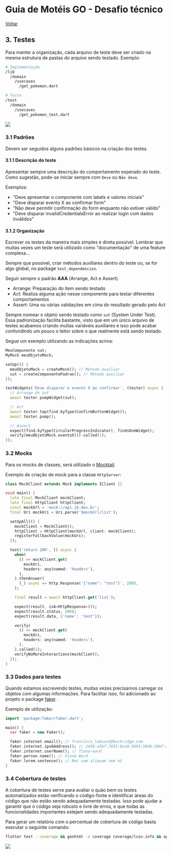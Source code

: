 # Guia de Motéis GO - Desafio técnico

[Voltar](/README.md)

## **3. Testes**

Para manter a organização, cada arquivo de teste deve ser criado na mesma estrutura de pastas do arquivo sendo testado. Exemplo:

```bash
# Implementação
/lib
  /domain
    /usecases
      /get_pokemon.dart

# Teste
/test
  /domain
    /usecases
      /get_pokemon_test.dart
```

![](../images/test01.png)

### 3.1 Padrões

Devem ser seguidos alguns padrões básicos na criação dos testes.

#### 3.1.1 Descrição do teste

Apresentar sempre uma descrição do comportamento esperado do teste.
Como sugestão, pode-se iniciar sempre com `Deve` ou `Não deve`.

Exemplos:

- "Deve apresentar o componente com labels e valores iniciais"
- "Deve disparar evento X ao confirmar form"
- "Não deve permitir confirmação do form enquanto não estiver válido"
- "Deve disparar invalidCredentialsError ao realizar login com dados inválidos"

#### 3.1.2 Organização

Escrever os testes da maneira mais simples e direta possível. Lembrar que muitas vezes um teste será utilizado como "documentação" de uma feature complexa...

Sempre que possível, criar métodos auxiliares dentro do teste ou, se for algo global, no package `test_dependencies`.

Seguir sempre o padrão **AAA** (Arrange, Act e Assert).

- Arrange: Preparação do item sendo testado
- Act: Realiza alguma ação nesse componente para testar diferentes comportamentos
- Assert: Uma ou várias validações em cima do resultado gerado pelo Act

Sempre nomear o objeto sendo testado como `sut` (System Under Test). Essa padronização facilita bastante, visto que em um único arquivo de testes acabamos criando muitas variáveis auxiliares e isso pode acabar confundindo um pouco o leitor sobre o que realmente está sendo testado.

Segue um exemplo utilizando as indicações acima:

```dart
MeuComponente sut;
MyMock meuObjetoMock;

setUp(() {
  meuObjetoMock = createMock(); // Método auxiliar
  sut = createComponentePadrao(); // Método auxiliar
});

testWidgets('Deve disparar o evento X ao confirmar', (tester) async {
  // Arrange do sut
  await tester.pumpWidget(sut);

  // Act
  await tester.tap(find.byType(ConfirmButtonWidget));
  await tester.pump();

  // Assert
  expect(find.byType(CircularProgressIndicator), findsOneWidget);
  verify(meuObjetoMock.eventoX()).called(1);
});
```

### 3.2 Mocks

Para os mocks de classes, será utilizado o [Mocktail](https://pub.dev/packages/mocktail).

Exemplo de criação de mock para a classe `HttpServer`:

```dart
class MockClient extends Mock implements IClient {}

void main() {
  late final MockClient mockClient;
  late final HttpClient httpClient;
  const mockUrl = 'mock://api.jb.dev.br';
  final Uri mockUri = Uri.parse('$mockUrl/list');

  setUpAll(() {
    mockClient = MockClient();
    httpClient = HttpClient(mockUrl, client: mockClient);
    registerFallbackValue(mockUri);
  });

  test('return 200', () async {
    when(
      () => mockClient.get(
        mockUri,
        headers: any(named: 'headers'),
      ),
    ).thenAnswer(
      (_) async => http.Response('{"name": "test"}', 200),
    );

    final result = await httpClient.get('list');

    expect(result, isA<HttpResponse>());
    expect(result.status, 200);
    expect(result.data, {'name': 'test'});

    verify(
      () => mockClient.get(
        mockUri,
        headers: any(named: 'headers'),
      ),
    ).called(1);
    verifyNoMoreInteractions(mockClient);
  });
}
```

### 3.3 Dados para testes

Quando estamos escrevendo testes, muitas vezes precisamos carregar os objetos com algumas informações. Para facilitar isso, foi adicionado ao projeto o package [faker](https://pub.dev/packages/faker).

Exemplo de utilização:

```dart
import 'package:faker/faker.dart';

main() {
  var faker = new Faker();

  faker.internet.email(); // francisco_lebsack@buckridge.com
  faker.internet.ipv6Address(); // 2450:a5bf:7855:8ce9:3693:58db:50bf:a105
  faker.internet.userName(); // fiona-ward
  faker.person.name(); // Fiona Ward
  faker.lorem.sentence(); // Nec nam aliquam sem et
}
```

### 3.4 Cobertura de testes

A cobertura de testes serve para avaliar o quão bem os testes automatizados estão verificando o código-fonte e identificar áreas do código que não estão sendo adequadamente testadas. Isso pode ajudar a garantir que o código seja robusto e livre de erros, e que todas as funcionalidades importantes estejam sendo adequadamente testadas.

Para gerar um relatório com o percentual de cobertura de código basta executar o seguinte comando:

```bash
flutter test --coverage && genhtml -o coverage coverage/lcov.info && open coverage/index.html
```

![](../images/test02.png)
